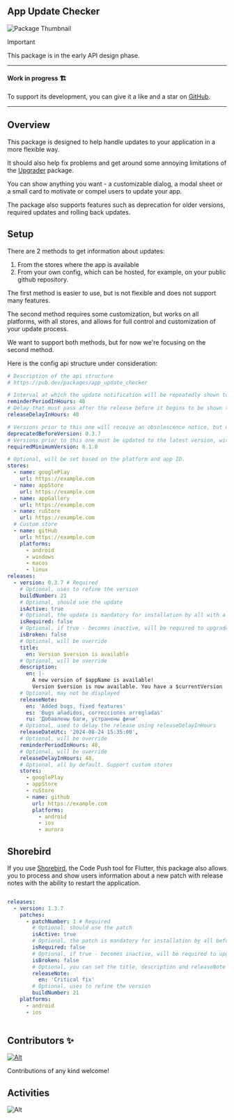 ## App Update Checker

![Package Thumbnail](https://github.com/user-attachments/assets/bae1226a-0680-41bf-a4e8-5f08ae483122)

> [!IMPORTANT]
> This package is in the early API design phase.

---

#### Work in progress 🏗️

To support its development, you can give it a like and a star on [GitHub](https://github.com/StarProxima/dev_kit).

---

## Overview

This package is designed to help handle updates to your application in a more flexible way.

It should also help fix problems and get around some annoying limitations of the [Upgrader](https://pub.dev/packages/upgrader) package.

You can show anything you want - a customizable dialog, a modal sheet or a small card to motivate or compel users to update your app. 

The package also supports features such as deprecation for older versions, required updates and rolling back updates.



## Setup

There are 2 methods to get information about updates: 
1) From the stores where the app is available 
2) From your own config, which can be hosted, for example, on your public github repository.

The first method is easier to use, but is not flexible and does not support many features.

The second method requires some customization, but works on all platforms, with all stores, and allows for full control and customization of your update process.

We want to support both methods, but for now we're focusing on the second method.

Here is the config api structure under consideration:
```yaml
# Description of the api structure
# https://pub.dev/packages/app_update_checker

# Interval at which the update notification will be repeatedly shown to the user.
reminderPeriodInHours: 48
# Delay that must pass after the release before it begins to be shown to all users.
releaseDelayInHours: 48

# Versions prior to this one will receive an obsolescence notice, but may defer the update.
deprecatedBeforeVersion: 0.3.7
# Versions prior to this one must be updated to the latest version, with no option to defer the update.
requiredMinimumVersion: 0.1.0 

# Optional, will be set based on the platform and app ID.
stores:
  - name: googlePlay 
    url: https://example.com
  - name: appStore
    url: https://example.com
  - name: appGallery 
    url: https://example.com
  - name: ruStore 
    url: https://example.com
  # Custom store
  - name: gitHub
    url: https://example.com
    platforms:
      - android
      - windows
      - macos
      - linux
releases:
  - version: 0.3.7 # Required
    # Optional, uses to refine the version
    buildNumber: 21 
    # Optional, should use the update
    isActive: true 
    # Optional, the update is mandatory for installation by all with a lesser version
    isRequired: false 
    # Optional, if true - becomes inactive, will be required to upgrade to any higher version
    isBroken: false
    # Optional, will be override
    title: 
      en: Version $version is available
    # Optional, will be override
    description: 
      en: |-
        A new version of $appName is available!
        Version $version is now available. You have a $currentVersion
    # Optional, may not be displayed
    releaseNote: 
      en: 'Added bugs, fixed features'
      es: 'Bugs añadidos, correcciones arregladas'
      ru: 'Добавлены баги, устранены фичи'
    # Optional, used to delay the release using releaseDelayInHours
    releaseDateUtc: '2024-08-24 15:35:00',
    # Optional, will be override
    reminderPeriodInHours: 48,
    # Optional, will be override
    releaseDelayInHours: 48,
    # Optional, all by default. Support custom stores
    stores:
      - googlePlay
      - appStore
      - ruStore
      - name: github
        url: https://example.com
        platforms: 
          - android
          - ios
          - aurora
```

## Shorebird

If you use [Shorebird](https://shorebird.dev/), the Code Push tool for Flutter, this package also allows you to process and show users information about a new patch with release notes with the ability to restart the application.

```yaml

releases:
  - version: 1.3.7
    patches:
      - patchNumber: 1 # Required
        # Optional, should use the patch
        isActive: true 
        # Optional, the patch is mandatory for installation by all before using the app
        isRequired: false 
        # Optional, if true - becomes inactive, will be required to upgrade to any higher patch
        isBroken: false
        # Optional, you can set the title, description and releaseNote
        releaseNote: 
          en: 'Critical fix'
        # Optional, uses to refine the version
        buildNumber: 21
    platforms:
      - android
      - ios 
        
```




## Contributors ✨

[![Alt](https://opencollective.com/dev_kit/contributors.svg?width=890&button=false)](https://github.com/remarkablemark/dev_kit/graphs/contributors)

Contributions of any kind welcome!

## Activities

![Alt](https://repobeats.axiom.co/api/embed/732b41cfc45839e3b078304e6b46ca0da7bd7f15.svg "Repobeats analytics image")